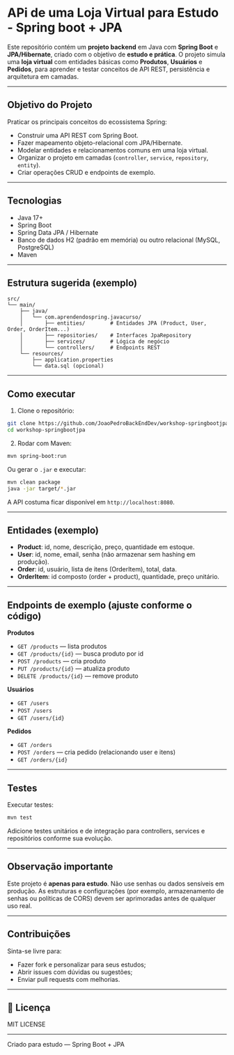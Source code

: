 # APi de uma Loja Virtual para Estudo - Spring boot + JPA

Este repositório contém um **projeto backend** em Java com **Spring Boot** e **JPA/Hibernate**, criado com o objetivo de **estudo e prática**. O projeto simula uma **loja virtual** com entidades básicas como **Produtos**, **Usuários** e **Pedidos**, para aprender e testar conceitos de API REST, persistência e arquitetura em camadas.

---

## Objetivo do Projeto

Praticar os principais conceitos do ecossistema Spring:
- Construir uma API REST com Spring Boot.
- Fazer mapeamento objeto-relacional com JPA/Hibernate.
- Modelar entidades e relacionamentos comuns em uma loja virtual.
- Organizar o projeto em camadas (`controller`, `service`, `repository`, `entity`).
- Criar operações CRUD e endpoints de exemplo.

---

## Tecnologias

- Java 17+  
- Spring Boot  
- Spring Data JPA / Hibernate  
- Banco de dados H2 (padrão em memória) ou outro relacional (MySQL, PostgreSQL)  
- Maven  

---

## Estrutura sugerida (exemplo)

```
src/
└── main/
    ├── java/
    │   └── com.aprendendospring.javacurso/
    │       ├── entities/        # Entidades JPA (Product, User, Order, OrderItem...)
    │       ├── repositories/    # Interfaces JpaRepository
    │       ├── services/        # Lógica de negócio
    │       └── controllers/     # Endpoints REST
    └── resources/
        ├── application.properties
        └── data.sql (opcional)
```

---

## Como executar

1. Clone o repositório:
```bash
git clone https://github.com/JoaoPedroBackEndDev/workshop-springbootjpa.git
cd workshop-springbootjpa
```

2. Rodar com Maven:
```bash
mvn spring-boot:run
```

Ou gerar o `.jar` e executar:
```bash
mvn clean package
java -jar target/*.jar
```

A API costuma ficar disponível em `http://localhost:8080`.

---

## Entidades (exemplo)

- **Product**: id, nome, descrição, preço, quantidade em estoque.  
- **User**: id, nome, email, senha (não armazenar sem hashing em produção).  
- **Order**: id, usuário, lista de itens (OrderItem), total, data.  
- **OrderItem**: id composto (order + product), quantidade, preço unitário.

---

## Endpoints de exemplo (ajuste conforme o código)

**Produtos**
- `GET /products` — lista produtos
- `GET /products/{id}` — busca produto por id
- `POST /products` — cria produto
- `PUT /products/{id}` — atualiza produto
- `DELETE /products/{id}` — remove produto

**Usuários**
- `GET /users`
- `POST /users`
- `GET /users/{id}`

**Pedidos**
- `GET /orders`
- `POST /orders` — cria pedido (relacionando user e itens)
- `GET /orders/{id}`

---

## Testes

Executar testes:
```bash
mvn test
```

Adicione testes unitários e de integração para controllers, services e repositórios conforme sua evolução.

---

## Observação importante

Este projeto é **apenas para estudo**. Não use senhas ou dados sensíveis em produção. As estruturas e configurações (por exemplo, armazenamento de senhas ou políticas de CORS) devem ser aprimoradas antes de qualquer uso real.

---

## Contribuições

Sinta-se livre para:
- Fazer fork e personalizar para seus estudos;
- Abrir issues com dúvidas ou sugestões;
- Enviar pull requests com melhorias.

---

## 📜 Licença

MIT LICENSE

---

Criado para estudo — Spring Boot + JPA
